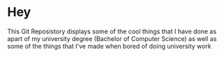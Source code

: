 # Hey
This Git Reposistory displays some of the cool things that I have done as apart of my university degree (Bachelor of Computer Science) as well as some of the things that I've made when bored of doing university work
